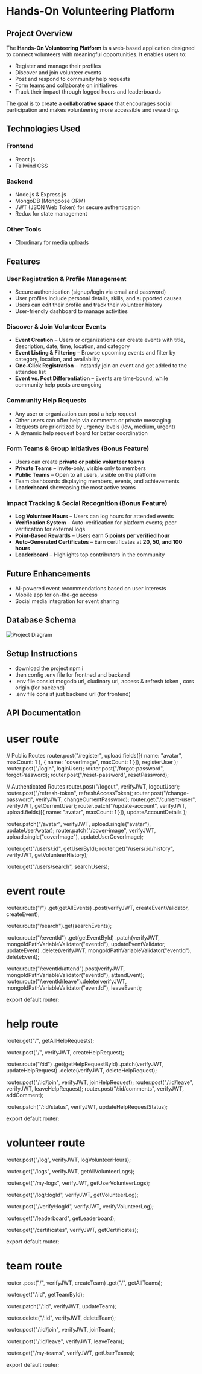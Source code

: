 # Hands-On Volunteering Platform

## Project Overview
The **Hands-On Volunteering Platform** is a web-based application designed to connect volunteers with meaningful opportunities. It enables users to:

- Register and manage their profiles
- Discover and join volunteer events
- Post and respond to community help requests
- Form teams and collaborate on initiatives
- Track their impact through logged hours and leaderboards

The goal is to create a **collaborative space** that encourages social participation and makes volunteering more accessible and rewarding.

## Technologies Used

### Frontend
- React.js
- Tailwind CSS

### Backend
- Node.js & Express.js
- MongoDB (Mongoose ORM)
- JWT (JSON Web Token) for secure authentication
- Redux for state management

### Other Tools
- Cloudinary for media uploads

## Features

### User Registration & Profile Management
- Secure authentication (signup/login via email and password)
- User profiles include personal details, skills, and supported causes
- Users can edit their profile and track their volunteer history
- User-friendly dashboard to manage activities

### Discover & Join Volunteer Events
- **Event Creation** – Users or organizations can create events with title, description, date, time, location, and category
- **Event Listing & Filtering** – Browse upcoming events and filter by category, location, and availability
- **One-Click Registration** – Instantly join an event and get added to the attendee list
- **Event vs. Post Differentiation** – Events are time-bound, while community help posts are ongoing

### Community Help Requests
- Any user or organization can post a help request
- Other users can offer help via comments or private messaging
- Requests are prioritized by urgency levels (low, medium, urgent)
- A dynamic help request board for better coordination

### Form Teams & Group Initiatives (Bonus Feature)
- Users can create **private or public volunteer teams**
- **Private Teams** – Invite-only, visible only to members
- **Public Teams** – Open to all users, visible on the platform
- Team dashboards displaying members, events, and achievements
- **Leaderboard** showcasing the most active teams

### Impact Tracking & Social Recognition (Bonus Feature)
- **Log Volunteer Hours** – Users can log hours for attended events
- **Verification System** – Auto-verification for platform events; peer verification for external logs
- **Point-Based Rewards** – Users earn **5 points per verified hour**
- **Auto-Generated Certificates** – Earn certificates at **20, 50, and 100 hours**
- **Leaderboard** – Highlights top contributors in the community

## Future Enhancements
- AI-powered event recommendations based on user interests
- Mobile app for on-the-go access
- Social media integration for event sharing

## Database Schema
![Project Diagram](https://raw.githubusercontent.com/jishad10/hands-on-volunteering-platform/main/Hands-on%20project/assets/images/diagram.png)

## Setup Instructions
- download the project npm i
- then config .env file for frontned and backend
- .env file consist mogodb url, cludinary url, access & refresh token , cors origin (for backend)
- .env file consist just backend url (for frontend)

##  API Documentation

# user route
// Public Routes
router.post("/register", 
    upload.fields([{ name: "avatar", maxCount: 1 }, { name: "coverImage", maxCount: 1 }]), 
    registerUser
);
router.post("/login", loginUser);
router.post("/forgot-password", forgotPassword);
router.post("/reset-password", resetPassword);

// Authenticated Routes
router.post("/logout", verifyJWT, logoutUser);
router.post("/refresh-token", refreshAccessToken);
router.post("/change-password", verifyJWT, changeCurrentPassword);
router.get("/current-user", verifyJWT, getCurrentUser);
router.patch("/update-account", 
    verifyJWT, 
    upload.fields([{ name: "avatar", maxCount: 1 }]), 
    updateAccountDetails
);

router.patch("/avatar", verifyJWT, upload.single("avatar"), updateUserAvatar);
router.patch("/cover-image", verifyJWT, upload.single("coverImage"), updateUserCoverImage);

router.get("/users/:id", getUserById); 
router.get("/users/:id/history", verifyJWT, getVolunteerHistory); 

router.get("/users/search", searchUsers);

# event route

router.route("/")
  .get(getAllEvents) 
  .post(verifyJWT, createEventValidator,   createEvent);

router.route("/search").get(searchEvents); 

router.route("/:eventId")
  .get(getEventById)
  .patch(verifyJWT, mongoIdPathVariableValidator("eventId"), updateEventValidator, updateEvent)
  .delete(verifyJWT, mongoIdPathVariableValidator("eventId"), deleteEvent);

router.route("/:eventId/attend").post(verifyJWT, mongoIdPathVariableValidator("eventId"), attendEvent);
router.route("/:eventId/leave").delete(verifyJWT, mongoIdPathVariableValidator("eventId"), leaveEvent);

export default router;

# help route

router.get("/", getAllHelpRequests);

router.post("/", verifyJWT, createHelpRequest);

router.route("/:id")
  .get(getHelpRequestById)
  .patch(verifyJWT, updateHelpRequest)
  .delete(verifyJWT, deleteHelpRequest);


router.post("/:id/join", verifyJWT, joinHelpRequest);
router.post("/:id/leave", verifyJWT, leaveHelpRequest);
router.post("/:id/comments", verifyJWT, addComment);

router.patch("/:id/status", verifyJWT, updateHelpRequestStatus);

export default router;


# volunteer route

router.post("/log", verifyJWT, logVolunteerHours);

router.get("/logs", verifyJWT, getAllVolunteerLogs);

router.get("/my-logs", verifyJWT, getUserVolunteerLogs);

router.get("/log/:logId", verifyJWT, getVolunteerLog);

router.post("/verify/:logId", verifyJWT, verifyVolunteerLog);

router.get("/leaderboard", getLeaderboard);

router.get("/certificates", verifyJWT, getCertificates);

export default router;

# team route

router
    .post("/", verifyJWT, createTeam)
    .get("/", getAllTeams);


router.get("/:id", getTeamById);

router.patch("/:id", verifyJWT, updateTeam);

router.delete("/:id", verifyJWT, deleteTeam);

router.post("/:id/join", verifyJWT, joinTeam);

router.post("/:id/leave", verifyJWT, leaveTeam);

router.get("/my-teams", verifyJWT, getUserTeams);

export default router;







